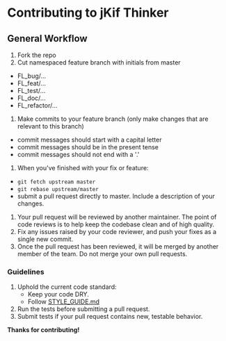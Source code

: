 # Contributing to jKif Thinker

## General Workflow

1. Fork the repo
1. Cut namespaced feature branch with initials from master
  - FL_bug/...
  - FL_feat/...
  - FL_test/...
  - FL_doc/...
  - FL_refactor/...
1. Make commits to your feature branch (only make changes that are relevant to this branch)
  - commit messages should start with a capital letter
  - commit messages should be in the present tense
  - commit messages should not end with a '.'
1. When you've finished with your fix or feature:
  - `git fetch upstream master`
  - `git rebase upstream/master`
  - submit a pull request directly to master. Include a description of your changes.
1. Your pull request will be reviewed by another maintainer. The point of code reviews is to help keep the codebase clean and of high quality.
1. Fix any issues raised by your code reviewer, and push your fixes as a single new commit.
1. Once the pull request has been reviewed, it will be merged by another member of the team. Do not merge your own pull requests.

### Guidelines

1. Uphold the current code standard:
    - Keep your code DRY.
    - Follow [STYLE_GUIDE.md](STYLE_GUIDE.md)
1. Run the tests before submitting a pull request.
1. Submit tests if your pull request contains new, testable behavior.


**Thanks for contributing!**